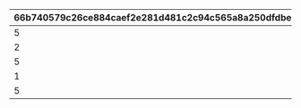 |66b740579c26ce884caef2e281d481c2c94c565a8a250dfdbe9d702af589d95f|70ab170cda80c1ca8751dc3228c9e74e4158116a55a7b1ea9181e5aceff74ee3|11127efe53f4690b740909cbc8ef7c2b837e025097b35a21fb3292a055ea7871|f11431d66f2e976cd1c867dcb1898097397e63e267f65b6898a6ac5198fad243|e87dd0951dbcf927ddbc28ab99e3df4d7e5dbd5759fb0929043e51e413b93ab6|e28c2cd5321ed21579bb48528032259acc9f97bf919742dca9b2464ae5eca88f|5ccaf7a469ff10d1983cd716e543da61d98091598d38304c28bc2e1d744c629d|e868567f283664543dcea420cb5fb6fab6eb4c3ba8cf18ab86f8baa675f183d0|d71027a20143a8b1d525d2c6c705cd61161ff944058875ed1790a4ec9d98ba29|b718cf819400f7381d8dca0589ffdd4aa2ec40baaff31c8282531443d38edc7d|
| --- | --- | --- | --- | --- | --- | --- | --- | --- | --- |
|5|1|126301|58|10.11|101|0|58001|-375|10120|
|2|1|126301|58|4.53|102|0|58002|-375|10120|
|5|5|126301|58|0|103|0|58003|-375|10120|
|1|2|126301|58|5.32|104|0|58004|-375|10120|
|5|6|126301|58|4.4|105|0|58005|-375|10120|